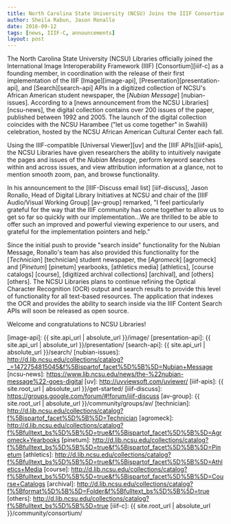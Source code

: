 ```yaml
---
title: North Carolina State University (NCSU) Joins the IIIF Consortium, Announces Exciting IIIF Implementation
author: Sheila Rabun, Jason Ronallo
date: 2016-09-12
tags: [news, IIIF-C, announcements]
layout: post
---
```


The North Carolina State University (NCSU) Libraries officially joined the International Image Interoperability Framework (IIIF) [Consortium][iiif-c] as a founding member, in coordination with the release of their first implementation of the IIIF [Image][image-api], [Presentation][presentation-api], and [Search][search-api] APIs in a digitized collection of NCSU's African American student newspaper, the [*Nubian Message*] [nubian-issues]. According to a [news announcement from the NCSU Libraries][ncsu-news], the digital collection contains over 200 issues of the paper, published between 1992 and 2005. The launch of the digital collection coincides with the NCSU Harambee ("let us come together" in Swahili) celebration, hosted by the NCSU African American Cultural Center each fall.

Using the IIIF-compatible [Universal Viewer][uv] and the [IIIF APIs][iiif-apis], the NCSU Libraries have given researchers the ability to intuitively navigate the pages and issues of the *Nubian Message*, perform keyword searches within and across issues, and view attribution information at a glance, not to mention smooth zoom, pan, and browse functionality.

In his announcement to the [IIIF-Discuss email list] [iiif-discuss], Jason Ronallo, Head of Digital Library Initiatives at NCSU and chair of the [IIIF Audio/Visual Working Group] [av-group] remarked, "I feel particularly grateful for the way that the IIIF community has come together to allow us to get so far so quickly with our implementation...We are thrilled to be able to offer such an improved and powerful viewing experience to our users, and grateful for the implementation pointers and help."

Since the initial push to provide "search inside" functionality for the Nubian Message, Ronallo's team has also provided this functionality for the [*Technician*] [technician] student newspaper, the [*Agromeck*] [agromeck] and [*Pinetum*] [pinetum] yearbooks, [athletics media] [athletics], [course catalogs] [course], [digitized archival collections] [archival], and [others] [others]. The NCSU Libraries plans to continue refining the Optical Character Recognition (OCR) output and search results to provide this level of functionality for all text-based resources. The application that indexes the OCR and provides the ability to search inside via the IIIF Content Search APIs will soon be released as open source.

Welcome and congratulations to NCSU Libraries!

[image-api]: {{ site.api_url | absolute_url }}/image/
[presentation-api]: {{ site.api_url | absolute_url }}/presentation/
[search-api]: {{ site.api_url | absolute_url }}/search/
[nubian-issues]: http://d.lib.ncsu.edu/collections/catalog?_=1472754815045&f%5Bispartof_facet%5D%5B%5D=Nubian+Message
[ncsu-news]: https://www.lib.ncsu.edu/news/the-%22nubian-message%22-goes-digital
[uv]: http://uvviewsoft.com/uviewer/
[iiif-apis]: {{ site.root_url | absolute_url }}/get-started/
[iiif-discuss]: https://groups.google.com/forum/#!forum/iiif-discuss
[av-group]: {{ site.root_url | absolute_url }}/community/groups/av/
[technician]: http://d.lib.ncsu.edu/collections/catalog?f%5Bispartof_facet%5D%5B%5D=Technician
[agromeck]: http://d.lib.ncsu.edu/collections/catalog?f%5Bfulltext_bs%5D%5B%5D=true&f%5Bispartof_facet%5D%5B%5D=Agromeck+Yearbooks
[pinetum]: http://d.lib.ncsu.edu/collections/catalog?f%5Bfulltext_bs%5D%5B%5D=true&f%5Bispartof_facet%5D%5B%5D=Pinetum
[athletics]: http://d.lib.ncsu.edu/collections/catalog?f%5Bfulltext_bs%5D%5B%5D=true&f%5Bispartof_facet%5D%5B%5D=Athletics+Media
[course]: http://d.lib.ncsu.edu/collections/catalog?f%5Bfulltext_bs%5D%5B%5D=true&f%5Bispartof_facet%5D%5B%5D=Course+Catalogs
[archival]: http://d.lib.ncsu.edu/collections/catalog?f%5Bformat%5D%5B%5D=Folder&f%5Bfulltext_bs%5D%5B%5D=true
[others]: http://d.lib.ncsu.edu/collections/catalog?f%5Bfulltext_bs%5D%5B%5D=true
[iiif-c]: {{ site.root_url | absolute_url }}/community/consortium/
